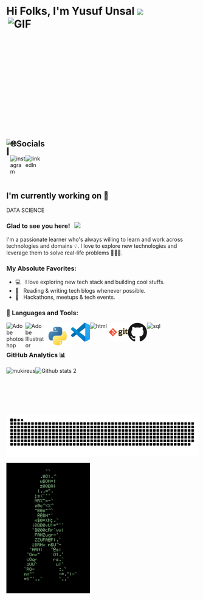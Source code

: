 <h1 >Hi Folks, I'm Yusuf Unsal  <img src = "https://raw.githubusercontent.com/MartinHeinz/MartinHeinz/master/wave.gif" width = 50px> 
<img align="right" alt="GIF" src="https://github.com/abhisheknaiidu/abhisheknaiidu/blob/master/code.gif?raw=true" width="500" height="320" />
 
[<img align="left" alt="l" width="10px" src="https://upload.wikimedia.org/wikipedia/commons/d/d2/Transformers_The_Ride_3D.jpg" />][l]

 
 ## 🌐Socials
[<img align="left" alt="instagram" width="40px" src="https://upload.wikimedia.org/wikipedia/commons/9/95/Instagram_logo_2022.svg" />][instagram]
[<img align="left" alt="linkedln" width="40px" src="https://upload.wikimedia.org/wikipedia/commons/c/ca/LinkedIn_logo_initials.png" />][in]
 
<br />

[instagram]: https://www.instagram.com/
[in]: https://www.linkedin.com
[l]: https://upload.wikimedia.org/wikipedia/commons/8/8d/Transformers_rap_08.ogg
<br />
<br /> 

 ## I'm currently working on 🔭
 DATA SCIENCE 

### Glad to see you here! &nbsp; ![](https://visitor-badge.glitch.me/badge?page_id=iampavangandhi.iampavangandhi&style=flat-square&color=0088cc)

 I'm a passionate learner who's always willing to learn and work across technologies and domains 💡. I love to explore new technologies and leverage them to solve real-life problems 👨🏻‍💻.

### My Absolute Favorites:
- 💻 &nbsp; I love exploring new tech stack and building cool stuffs.
- 📰 &nbsp; Reading & writing tech blogs whenever possible.
- 🍕 &nbsp; Hackathons, meetups & tech events.
 
 ### 🔧 Languages and Tools:
[<img align="left" alt="Adobe photoshop" width="50px" src="https://upload.wikimedia.org/wikipedia/commons/a/af/Adobe_Photoshop_CC_icon.svg" />][ap]
[<img align="left" alt="Adobe Illustrator" width="50px" src="https://upload.wikimedia.org/wikipedia/commons/f/fb/Adobe_Illustrator_CC_icon.svg" />][ai]
[<img align="left" alt="Python" width="70px" src="https://raw.githubusercontent.com/github/explore/cebd63002168a05a6a642f309227eefeccd92950/topics/python/python.png" />][python]
[<img align="left" alt="Visual Studio Code" width="50px" src="https://raw.githubusercontent.com/github/explore/80688e429a7d4ef2fca1e82350fe8e3517d3494d/topics/visual-studio-code/visual-studio-code.png" />][vsCode]
[<img align="left" alt="html" width="50px" src="https://upload.wikimedia.org/wikipedia/commons/6/61/HTML5_logo_and_wordmark.svg" />][html]
[<img align="left" alt="Git" width="50px" src="https://raw.githubusercontent.com/github/explore/80688e429a7d4ef2fca1e82350fe8e3517d3494d/topics/git/git.png" />][git]
[<img align="left" alt="GitHub" width="50px" src="https://raw.githubusercontent.com/github/explore/78df643247d429f6cc873026c0622819ad797942/topics/github/github.png" />][github]
[<img align="left" alt="sql" width="50px" src="https://upload.wikimedia.org/wikipedia/commons/6/6f/Sql_database_shortcut_icon.png" />][sql]


<br />

[vsCode]: https://code.visualstudio.com/
[git]: https://git-scm.com/
[github]: https://github.com/ysfnsal
[python]: https://www.python.org/
[ai]: https://www.adobe.com/tr/products/illustrator.html
[ap]: https://www.adobe.com/tr/products/photoshop.html
[sql]: https://www.w3schools.com/sql/
[html]:https://tr.wikipedia.org/wiki/HTML 

<br />
<br />


### GitHub Analytics 📊

  <img height="125em" align="left" src="https://github-readme-stats.vercel.app/api/top-langs?username=ysfnsal&show_icons=true&locale=en&layout=compact&langs_count=8&theme=radical" alt="mukireus"/>
</a>

![Github stats 2](https://github-readme-stats.vercel.app/api?username=ysfnsal&show_icons=true&theme=radical)

<br />
<br />



 


![snake gif](https://raw.githubusercontent.com/Platane/snk/output/github-contribution-grid-snake.svg)


<img src="walking-code.gif" width="auto">   

